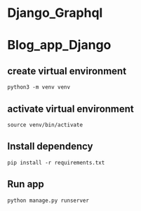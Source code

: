 # Django_Graphql
# Blog_app_Django
## create virtual environment
```
python3 -m venv venv
```
## activate virtual environment
```
source venv/bin/activate
```
## Install dependency
```
pip install -r requirements.txt
```
## Run app
```
python manage.py runserver
```
